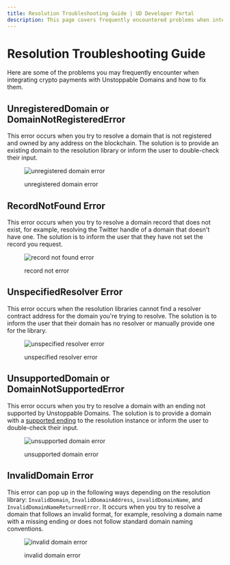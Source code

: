 ```yaml
---
title: Resolution Troubleshooting Guide | UD Developer Portal
description: This page covers frequently encountered problems when integrating the resolution feature and potential solutions.
---
```


# Resolution Troubleshooting Guide

Here are some of the problems you may frequently encounter when integrating crypto payments with Unstoppable Domains and how to fix them.

## UnregisteredDomain or DomainNotRegisteredError

This error occurs when you try to resolve a domain that is not registered and owned by any address on the blockchain. The solution is to provide an existing domain to the resolution library or inform the user to double-check their input.

<figure>

![unregistered domain error](/images/unregistered-domain-error.png '#width=50%')

<figcaption>unregistered domain error</figcaption>
</figure>

## RecordNotFound Error

This error occurs when you try to resolve a domain record that does not exist, for example, resolving the Twitter handle of a domain that doesn't have one. The solution is to inform the user that they have not set the record you request.

<figure>

![record not found error](/images/record-not-found-error.png '#width=50%')

<figcaption>record not error</figcaption>
</figure>

## UnspecifiedResolver Error

This error occurs when the resolution libraries cannot find a resolver contract address for the domain you're trying to resolve. The solution is to inform the user that their domain has no resolver or manually provide one for the library.

<figure>

![unspecified resolver error](/images/unspecified-resolver-error.png '#width=50%')

<figcaption>unspecified resolver error</figcaption>
</figure>

## UnsupportedDomain or DomainNotSupportedError

This error occurs when you try to resolve a domain with an ending not supported by Unstoppable Domains. The solution is to provide a domain with a [supported ending](/resolution/sdks-and-libraries/overview.md#supported-domains-for-resolution-libraries) to the resolution instance or inform the user to double-check their input.

<figure>

![unsupported domain error](/images/unsupported-domain-error.png '#width=50%')

<figcaption>unsupported domain error</figcaption>
</figure>

## InvalidDomain Error

This error can pop up in the following ways depending on the resolution library: `InvalidDomain`, `InvalidDomainAddress`, `invalidDomainName`, and `InvalidDomainNameReturnedError`. It occurs when you try to resolve a domain that follows an invalid format, for example, resolving a domain name with a missing ending or does not follow standard domain naming conventions.

<figure>

![invalid domain error](/images/invalid-domain-error.png '#width=50%')

<figcaption>invalid domain error</figcaption>
</figure>
